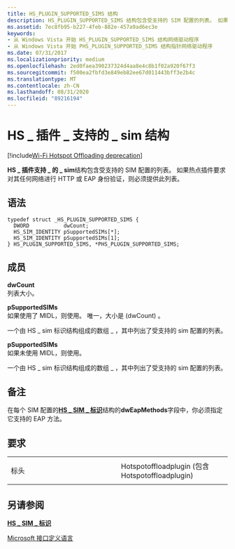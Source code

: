 ```yaml
---
title: HS_PLUGIN_SUPPORTED_SIMS 结构
description: HS_PLUGIN_SUPPORTED_SIMS 结构包含受支持的 SIM 配置的列表。 如果热点插件要求对其任何网络进行 HTTP 或 EAP 身份验证，则必须提供此列表。
ms.assetid: 7ec8fb95-b227-4feb-882e-457a9ad6ec3e
keywords:
- 从 Windows Vista 开始 HS_PLUGIN_SUPPORTED_SIMS 结构网络驱动程序
- 从 Windows Vista 开始 PHS_PLUGIN_SUPPORTED_SIMS 结构指针网络驱动程序
ms.date: 07/31/2017
ms.localizationpriority: medium
ms.openlocfilehash: 2ed0faea390237324d4aa8e4c8b1f02a920f67f3
ms.sourcegitcommit: f500ea2fbfd3e849eb82ee67d011443bff3e2b4c
ms.translationtype: MT
ms.contentlocale: zh-CN
ms.lasthandoff: 08/31/2020
ms.locfileid: "89216194"
---
```

# <a name="hs_plugin_supported_sims-structure"></a>HS \_ 插件 \_ 支持的 \_ sim 结构

[!include[Wi-Fi Hotspot Offloading deprecation](wi-fi-hotspot-offloading-deprecation.md)]


**HS \_ 插件支持 \_ 的 \_ sim**结构包含受支持的 SIM 配置的列表。 如果热点插件要求对其任何网络进行 HTTP 或 EAP 身份验证，则必须提供此列表。

<a name="syntax"></a>语法
------

```ManagedCPlusPlus
typedef struct _HS_PLUGIN_SUPPORTED_SIMS {
  DWORD           dwCount;
  HS_SIM_IDENTITY pSupportedSIMs[*];
  HS_SIM_IDENTITY pSupportedSIMs[1];
} HS_PLUGIN_SUPPORTED_SIMS, *PHS_PLUGIN_SUPPORTED_SIMS;
```

<a name="members"></a>成员
-------

**dwCount**  
列表大小。

**pSupportedSIMs**  
如果使用了 MIDL，则使用。 唯一，大小是 (dwCount) 。

一个由 HS \_ sim 标识结构组成的数组 \_ ，其中列出了受支持的 sim 配置的列表。

**pSupportedSIMs**  
如果未使用 MIDL，则使用。

一个由 HS \_ sim 标识结构组成的数组 \_ ，其中列出了受支持的 sim 配置的列表。

<a name="remarks"></a>备注
-------

在每个 SIM 配置的[**HS \_ SIM \_ 标识**](hs-sim-identity.md)结构的**dwEapMethods**字段中，你必须指定它支持的 EAP 方法。

<a name="requirements"></a>要求
------------

<table>
<colgroup>
<col width="50%" />
<col width="50%" />
</colgroup>
<tbody>
<tr class="odd">
<td><p>标头</p></td>
<td>Hotspotoffloadplugin (包含 Hotspotoffloadplugin) </td>
</tr>
</tbody>
</table>

## <a name="see-also"></a>另请参阅


[**HS \_ SIM \_ 标识**](hs-sim-identity.md)

[Microsoft 接口定义语言](/windows/desktop/Midl/midl-start-page)

 


